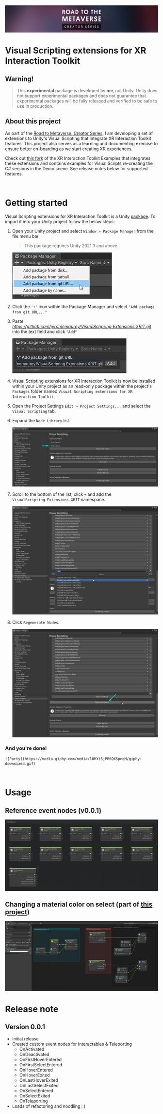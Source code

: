 ![R2MV](README/Banner.png)

Visual Scripting extensions for XR Interaction Toolkit
====

## Warning!
> This **experimental** package is developed by **me**, not Unity. Unity does not support experimental packages and does not guarantee that experimental packages will be fully released and verified to be safe to use in production.

## About this project
As part of the [Road to Metaverse, Creator Series](https://create.unity.com/road-to-metaverse), I am developing a set of extensions to Unity's Visual Scripting that integrate XR Interaction Toolkit features. This project also serves as a learning and documenting exercise to ensure better on-boarding as we start creating XR experiences.

  Check out [this fork](https://github.com/jeromemaurey/XRIT-VS-Extensions-Examples) of the XR Interaction Toolkit Examples that integrates these extensions and contains examples for Visual Scripts re-creating the C# versions in the Demo scene. See release notes below for supported features.

<br>

# Getting started

Visual Scripting extensions for XR Interaction Toolkit is a Unity [package](https://docs.unity3d.com/Manual/Packages.html). To import it into your Unity project follow the below steps:

1. Open your Unity project and select `Window > Package Manager` from the file menu bar

    > This package requires Unity 2021.3 and above.

    ![Package Manager Add](README/PackageManagerGitURL.png)

2. Click the `'+'` icon within the Package Manager and select `"Add package from git URL..."`

3. Paste *https://github.com/jeromemaurey/VisualScripring.Extensions.XRIT.git* into the text field and click `"Add"`

    ![Package Manager Add](README/PackageManagerAdd.png)

4. Visual Scripting extensions for XR Interaction Toolkit is now be installed within your Unity project as an read-only package within the project's `Packages` folder named `Visual Scripting extensions for XR Interaction Toolkit`.

5. Open the Project Settings `Edit > Project Settings...` and select the `Visual Scripting` tab. 

6. Expand the `Node Library` list.

    ![Package Manager Add](README/ExpandNodeLibrary.png)

7. Scroll to the bottom of the list, click `+` and add the `VisualScripting.Extensions.XRIT` namespace.

    ![Package Manager Add](README/NodeLibraryAddExtensions.png)

8. Click `Regenerate Nodes`.

    ![Package Manager Add](README/NodeLibraryGenerateNodes.png)


### **And you're done!** 

    ![Party](https://media.giphy.com/media/l0MYt5jPR6QX5pnqM/giphy-downsized.gif)


<br>

# Usage

## Reference event nodes (v0.0.1)
 ![Package Manager Add](README/VSEventNodes.png)

 ## Changing a material color on select (part of [this project](https://github.com/jeromemaurey/XRIT-VS-Extensions-Examples))

  ![Package Manager Add](README/VSColorOnSelect.png)

# Release note
## Version 0.0.1
- Initial release
- Created custom event nodes for Interactables & Teleporting
  - OnActivated
  - OnDeactivated
  - OnFirstHoverEntered
  - OnFirstSelectEntered
  - OnHoverEntered
  - OnHoverExited
  - OnLastHoverExited
  - OnLastSelectExited
  - OnSelectEntered
  - OnSelectExited
  - OnTeleporting
- Loads of refactoring and noodling : )
